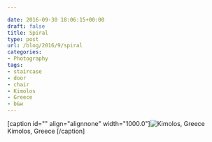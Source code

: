 ```yaml
---

date: 2016-09-30 18:06:15+00:00
draft: false
title: Spiral
type: post
url: /blog/2016/9/spiral
categories:
- Photography
tags:
- staircase
- door
- chair
- Kimolos
- Greece
- b&w
---
```


[caption id="" align="alignnone" width="1000.0"]![ Kimolos, Greece ](/images/2016-09-30-20169spiral/image-asset.jpeg)
 Kimolos, Greece [/caption]
